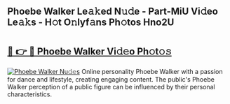 ## Phoebe Walker Le𝚊𝚔ed N𝚞𝚍e - Part-MiU Vi𝚍eo Le𝚊𝚔s - H𝚘t O𝚗lyf𝚊ns Ph𝚘tos Hno2U

# <h2><a href="http://hf1epe6.feru.top/?c=Phoebe+Walker">🔗 👉 🔴 Phoebe Walker Vi𝚍𝚎o Ph𝚘t𝚘𝚜</a></h2>

[![Phoebe Walker Nu𝚍𝚎s](https://i.imgur.com/0TWrTi3.gif)](http://hf1epe6.feru.top/?c=Phoebe+Walker)
Online personality Phoebe Walker with a passion for dance and lifestyle, creating engaging content. The public's Phoebe Walker perception of a public figure can be influenced by their personal characteristics. 
